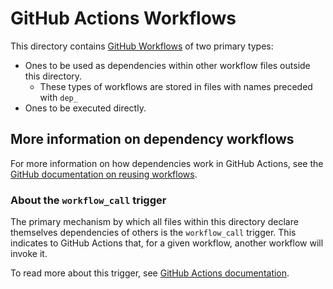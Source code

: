 # GitHub Actions Workflows

This directory contains [GitHub Workflows](https://docs.github.com/en/actions/using-workflows) of two primary types:

- Ones to be used as dependencies within other workflow files outside this directory.
  - These types of workflows are stored in files with names preceded with `dep_`
- Ones to be executed directly.

## More information on dependency workflows

For more information on how dependencies work in GitHub Actions, see the [GitHub documentation on reusing workflows](https://docs.github.com/en/actions/using-workflows/reusing-workflows).

### About the `workflow_call` trigger

The primary mechanism by which all files within this directory declare themselves dependencies of others is the `workflow_call` trigger. This indicates to GitHub Actions that, for a given workflow, another workflow will invoke it.

To read more about this trigger, see [GitHub Actions documentation](https://docs.github.com/en/actions/using-workflows/workflow-syntax-for-github-actions#onworkflow_call).
